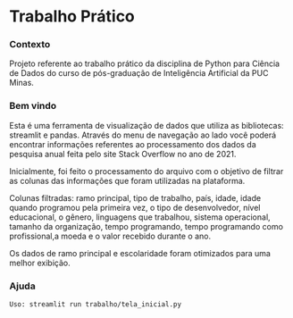 # Trabalho Prático

### Contexto

Projeto referente ao trabalho prático da disciplina de Python para Ciência de Dados do curso de pós-graduação de Inteligência Artificial da PUC Minas.

### Bem vindo

Esta é uma ferramenta de visualização de dados que utiliza as bibliotecas: streamlit e pandas. Através do menu de navegação ao lado você poderá encontrar informações referentes ao processamento dos dados da pesquisa anual feita pelo site Stack Overflow no ano de 2021.

Inicialmente, foi feito o processamento do arquivo com o objetivo de filtrar as colunas das informações que foram utilizadas na plataforma.

Colunas filtradas: ramo principal, tipo de trabalho, país, idade, idade quando programou pela primeira vez, o tipo de desenvolvedor, nível educacional, o gênero, linguagens que trabalhou, sistema operacional, tamanho da organização, tempo programando, tempo programando como profissional,a moeda e o valor recebido durante o ano.

Os dados de ramo principal e escolaridade foram otimizados para uma melhor exibição.


### Ajuda

```bash
Uso: streamlit run trabalho/tela_inicial.py
```
